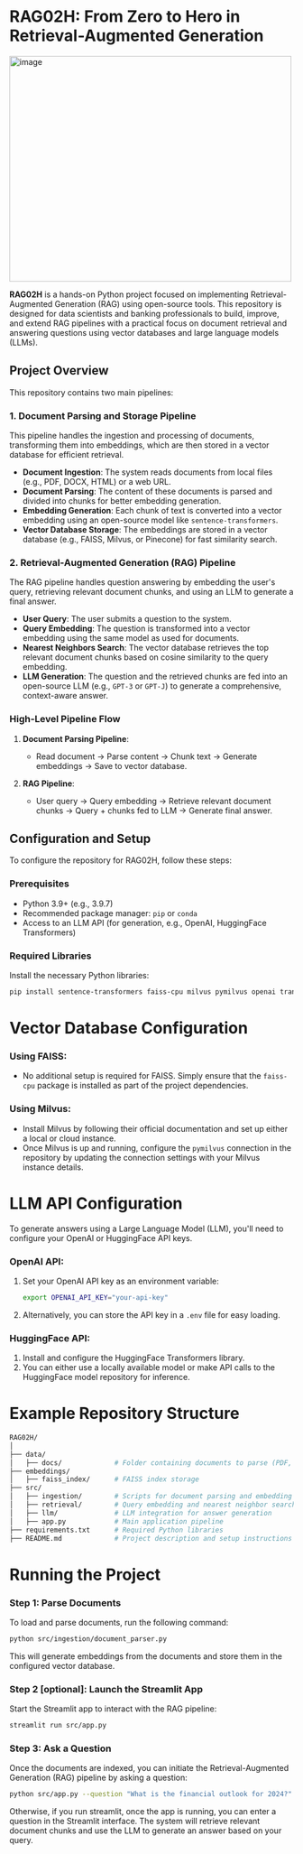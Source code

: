 # RAG02H: From Zero to Hero in Retrieval-Augmented Generation

<!-- ![image](https://github.com/user-attachments/assets/70d6c2c4-8da1-466b-a40c-70c827d320e7) -->

<img src="https://github.com/user-attachments/assets/70d6c2c4-8da1-466b-a40c-70c827d320e7" alt="image" width="500" height="400">

**RAG02H** is a hands-on Python project focused on implementing Retrieval-Augmented Generation (RAG) using open-source tools. This repository is designed for data scientists and banking professionals to build, improve, and extend RAG pipelines with a practical focus on document retrieval and answering questions using vector databases and large language models (LLMs).

## Project Overview

This repository contains two main pipelines:

### 1. Document Parsing and Storage Pipeline
This pipeline handles the ingestion and processing of documents, transforming them into embeddings, which are then stored in a vector database for efficient retrieval.

- **Document Ingestion**: The system reads documents from local files (e.g., PDF, DOCX, HTML) or a web URL.
- **Document Parsing**: The content of these documents is parsed and divided into chunks for better embedding generation.
- **Embedding Generation**: Each chunk of text is converted into a vector embedding using an open-source model like `sentence-transformers`.
- **Vector Database Storage**: The embeddings are stored in a vector database (e.g., FAISS, Milvus, or Pinecone) for fast similarity search.

### 2. Retrieval-Augmented Generation (RAG) Pipeline
The RAG pipeline handles question answering by embedding the user's query, retrieving relevant document chunks, and using an LLM to generate a final answer.

- **User Query**: The user submits a question to the system.
- **Query Embedding**: The question is transformed into a vector embedding using the same model as used for documents.
- **Nearest Neighbors Search**: The vector database retrieves the top relevant document chunks based on cosine similarity to the query embedding.
- **LLM Generation**: The question and the retrieved chunks are fed into an open-source LLM (e.g., `GPT-3` or `GPT-J`) to generate a comprehensive, context-aware answer.

### High-Level Pipeline Flow
1. **Document Parsing Pipeline**:
    - Read document → Parse content → Chunk text → Generate embeddings → Save to vector database.
    
2. **RAG Pipeline**:
    - User query → Query embedding → Retrieve relevant document chunks → Query + chunks fed to LLM → Generate final answer.

## Configuration and Setup

To configure the repository for RAG02H, follow these steps:

### Prerequisites
- Python 3.9+ (e.g., 3.9.7)
- Recommended package manager: `pip` or `conda`
- Access to an LLM API (for generation, e.g., OpenAI, HuggingFace Transformers)

### Required Libraries
Install the necessary Python libraries:

```bash
pip install sentence-transformers faiss-cpu milvus pymilvus openai transformers
```

# Vector Database Configuration

### Using FAISS:
- No additional setup is required for FAISS. Simply ensure that the `faiss-cpu` package is installed as part of the project dependencies.

### Using Milvus:
- Install Milvus by following their official documentation and set up either a local or cloud instance.
- Once Milvus is up and running, configure the `pymilvus` connection in the repository by updating the connection settings with your Milvus instance details.

# LLM API Configuration

To generate answers using a Large Language Model (LLM), you'll need to configure your OpenAI or HuggingFace API keys.

### OpenAI API:
1. Set your OpenAI API key as an environment variable:
    ```bash
    export OPENAI_API_KEY="your-api-key"
    ```
2. Alternatively, you can store the API key in a `.env` file for easy loading.

### HuggingFace API:
1. Install and configure the HuggingFace Transformers library.
2. You can either use a locally available model or make API calls to the HuggingFace model repository for inference.

# Example Repository Structure

```bash
RAG02H/
│
├── data/
│   ├── docs/             # Folder containing documents to parse (PDF, HTML, etc.)
├── embeddings/
│   ├── faiss_index/      # FAISS index storage
├── src/
│   ├── ingestion/        # Scripts for document parsing and embedding generation
│   ├── retrieval/        # Query embedding and nearest neighbor search
│   ├── llm/              # LLM integration for answer generation
│   ├── app.py            # Main application pipeline
├── requirements.txt      # Required Python libraries
├── README.md             # Project description and setup instructions
```

# Running the Project

### Step 1: Parse Documents
To load and parse documents, run the following command:

```bash
python src/ingestion/document_parser.py
```

This will generate embeddings from the documents and store them in the configured vector database.

### Step 2 [optional]: Launch the Streamlit App
Start the Streamlit app to interact with the RAG pipeline:

```bash
streamlit run src/app.py
```

### Step 3: Ask a Question
Once the documents are indexed, you can initiate the Retrieval-Augmented Generation (RAG) pipeline by asking a question:

```bash
python src/app.py --question "What is the financial outlook for 2024?"
```

Otherwise, if you run streamlit, once the app is running, you can enter a question in the Streamlit interface. The system will retrieve relevant document chunks and use the LLM to generate an answer based on your query.
